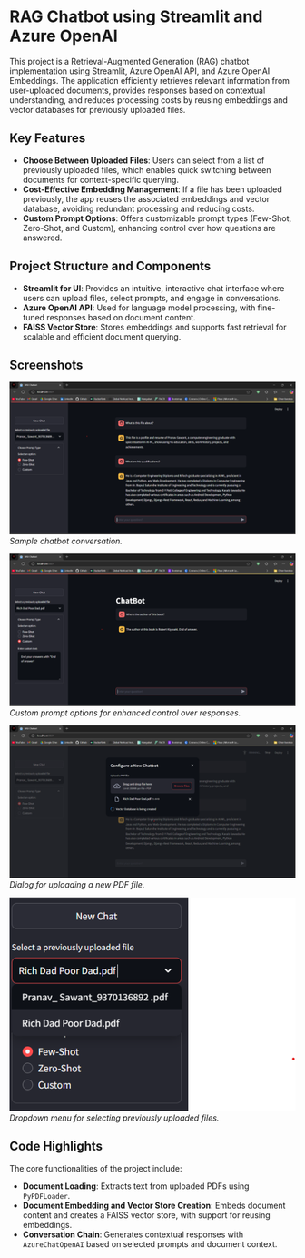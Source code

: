 # RAG Chatbot using Streamlit and Azure OpenAI

This project is a Retrieval-Augmented Generation (RAG) chatbot implementation using Streamlit, Azure OpenAI API, and Azure OpenAI Embeddings. The application efficiently retrieves relevant information from user-uploaded documents, provides responses based on contextual understanding, and reduces processing costs by reusing embeddings and vector databases for previously uploaded files.

## Key Features

- **Choose Between Uploaded Files**: Users can select from a list of previously uploaded files, which enables quick switching between documents for context-specific querying.
- **Cost-Effective Embedding Management**: If a file has been uploaded previously, the app reuses the associated embeddings and vector database, avoiding redundant processing and reducing costs.
- **Custom Prompt Options**: Offers customizable prompt types (Few-Shot, Zero-Shot, and Custom), enhancing control over how questions are answered.

## Project Structure and Components

- **Streamlit for UI**: Provides an intuitive, interactive chat interface where users can upload files, select prompts, and engage in conversations.
- **Azure OpenAI API**: Used for language model processing, with fine-tuned responses based on document content.
- **FAISS Vector Store**: Stores embeddings and supports fast retrieval for scalable and efficient document querying.
  
## Screenshots

![Sample Conversation](Images/Conversation.png)
*Sample chatbot conversation.*

![Prompt Engineering](Images/Custom%20Prompt%20(Prompt%20Engineering).png)
*Custom prompt options for enhanced control over responses.*

![New File Upload](Images/New%20File%20upload.png)
*Dialog for uploading a new PDF file.*

![Selecting Between Files](Images/Selecting%20between%20files.png)
*Dropdown menu for selecting previously uploaded files.*

## Code Highlights

The core functionalities of the project include:
- **Document Loading**: Extracts text from uploaded PDFs using `PyPDFLoader`.
- **Document Embedding and Vector Store Creation**: Embeds document content and creates a FAISS vector store, with support for reusing embeddings.
- **Conversation Chain**: Generates contextual responses with `AzureChatOpenAI` based on selected prompts and document context.
